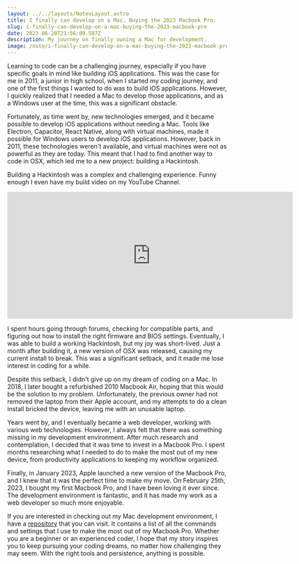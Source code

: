 ```yaml
---
layout: ../../layouts/NotesLayout.astro
title: I finally can develop on a Mac. Buying the 2023 Macbook Pro.
slug: i-finally-can-develop-on-a-mac-buying-the-2023-macbook-pro
date: 2023-06-20T21:56:09.587Z
description: My journey on finally owning a Mac for development.
image: /note/i-finally-can-develop-on-a-mac-buying-the-2023-macbook-pro/feature-img.webp
---
```


Learning to code can be a challenging journey, especially if you have specific goals in mind like building iOS applications. This was the case for me in 2011, a junior in high school, when I started my coding journey, and one of the first things I wanted to do was to build iOS applications. However, I quickly realized that I needed a Mac to develop those applications, and as a Windows user at the time, this was a significant obstacle.

Fortunately, as time went by, new technologies emerged, and it became possible to develop iOS applications without needing a Mac. Tools like Electron, Capacitor, React Native, along with virtual machines, made it possible for Windows users to develop iOS applications. However, back in 2011, these technologies weren't available, and virtual machines were not as powerful as they are today. This meant that I had to find another way to code in OSX, which led me to a new project: building a Hackintosh.

Building a Hackintosh was a complex and challenging experience. Funny enough I even have my build video on my YouTube Channel.

<iframe
    width="655"
    height="291"
    src="https://www.youtube.com/embed/cjF6VfgY1XM"
    title="Sushii&#39;s Hackintosh Prodigy - Editing/Gaming - 2nd Build - Timelapse"
    frameborder="0"
    allow="accelerometer; autoplay; clipboard-write; encrypted-media; gyroscope; picture-in-picture; web-share"
    className="w-full h-96 my-4"
    allowfullscreen
></iframe>

I spent hours going through forums, checking for compatible parts, and figuring out how to install the right firmware and BIOS settings. Eventually, I was able to build a working Hackintosh, but my joy was short-lived. Just a month after building it, a new version of OSX was released, causing my current install to break. This was a significant setback, and it made me lose interest in coding for a while.

Despite this setback, I didn't give up on my dream of coding on a Mac. In 2018, I later bought a refurbished 2010 Macbook Air, hoping that this would be the solution to my problem. Unfortunately, the previous owner had not removed the laptop from their Apple account, and my attempts to do a clean install bricked the device, leaving me with an unusable laptop.

Years went by, and I eventually became a web developer, working with various web technologies. However, I always felt that there was something missing in my development environment. After much research and contemplation, I decided that it was time to invest in a Macbook Pro. I spent months researching what I needed to do to make the most out of my new device, from productivity applications to keeping my workflow organized.

Finally, in January 2023, Apple launched a new version of the Macbook Pro, and I knew that it was the perfect time to make my move. On February 25th, 2023, I bought my first Macbook Pro, and I have been loving it ever since. The development environment is fantastic, and it has made my work as a web developer so much more enjoyable.

If you are interested in checking out my Mac development environment, I have a [repository](https://github.com/xjkbro/mac-2023-setup) that you can visit. It contains a list of all the commands and settings that I use to make the most out of my Macbook Pro. Whether you are a beginner or an experienced coder, I hope that my story inspires you to keep pursuing your coding dreams, no matter how challenging they may seem. With the right tools and persistence, anything is possible.
